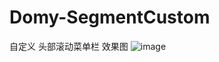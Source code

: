 # Domy-SegmentCustom
自定义 头部滚动菜单栏
效果图 
![image](https://github.com/DomyZhang/Domy-SegmentCustom/edit/master/pic.gif)

